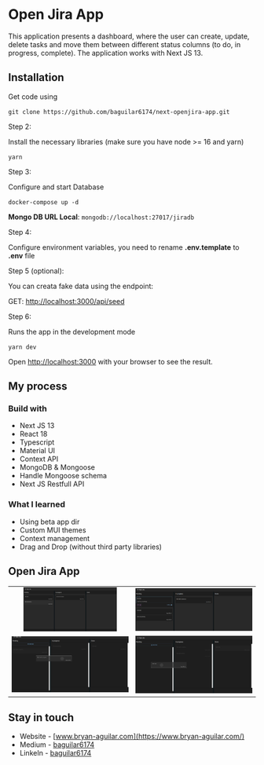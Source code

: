 # Open Jira App

This application presents a dashboard, where the user can create, update, delete tasks and move them between different status columns (to do, in progress, complete). The application works with Next JS 13.

## Installation

Get code using

```
git clone https://github.com/baguilar6174/next-openjira-app.git
```

Step 2:

Install the necessary libraries (make sure you have node >= 16 and yarn)

```
yarn
```

Step 3:

Configure and start Database

```
docker-compose up -d
```

**Mongo DB URL Local**: `mongodb://localhost:27017/jiradb`

Step 4:

Configure environment variables, you need to rename **.env.template** to **.env** file

Step 5 (optional):

You can creata fake data using the endpoint:

GET: [http://localhost:3000/api/seed](http://localhost:3000/api/seed)

Step 6:

Runs the app in the development mode

```
yarn dev
```

Open [http://localhost:3000](http://localhost:3000) with your browser to see the result.

## My process

### Build with

- Next JS 13
- React 18
- Typescript
- Material UI
- Context API
- MongoDB & Mongoose
- Handle Mongoose schema
- Next JS Restfull API

### What I learned

- Using beta app dir
- Custom MUI themes
- Context management
- Drag and Drop (without third party libraries)

## Open Jira App

<table>
  <tr>
    <td align="center" valign="center"><img src="./media/1.png" width="80%"></td>
    <td align="center" valign="center"><img src="./media/2.png" width="100%"></td>
  </tr>
  <tr>
    <td align="center" valign="center"><img src="./media/3.png" width="100%"></td>
    <td align="center" valign="center"><img src="./media/4.png" width="100%"></td>
  </tr>
 </table>

## Stay in touch

- Website - [www.bryan-aguilar.com](https://www.bryan-aguilar.com/)
- Medium - [baguilar6174](https://baguilar6174.medium.com/)
- LinkeIn - [baguilar6174](https://www.linkedin.com/in/baguilar6174)
